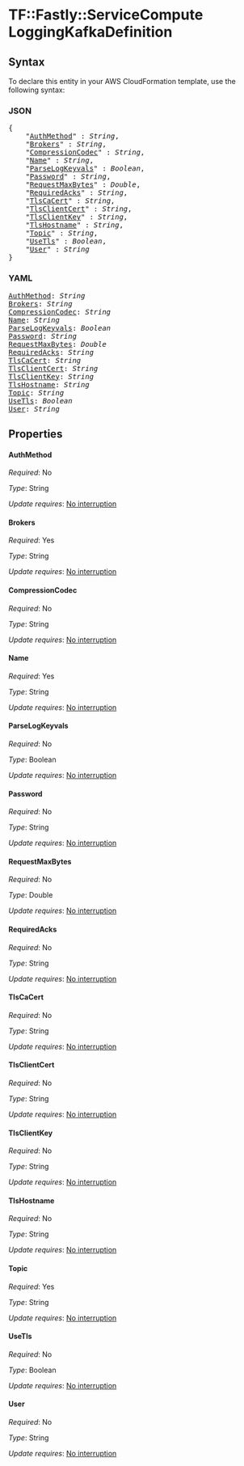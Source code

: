 # TF::Fastly::ServiceCompute LoggingKafkaDefinition

## Syntax

To declare this entity in your AWS CloudFormation template, use the following syntax:

### JSON

<pre>
{
    "<a href="#authmethod" title="AuthMethod">AuthMethod</a>" : <i>String</i>,
    "<a href="#brokers" title="Brokers">Brokers</a>" : <i>String</i>,
    "<a href="#compressioncodec" title="CompressionCodec">CompressionCodec</a>" : <i>String</i>,
    "<a href="#name" title="Name">Name</a>" : <i>String</i>,
    "<a href="#parselogkeyvals" title="ParseLogKeyvals">ParseLogKeyvals</a>" : <i>Boolean</i>,
    "<a href="#password" title="Password">Password</a>" : <i>String</i>,
    "<a href="#requestmaxbytes" title="RequestMaxBytes">RequestMaxBytes</a>" : <i>Double</i>,
    "<a href="#requiredacks" title="RequiredAcks">RequiredAcks</a>" : <i>String</i>,
    "<a href="#tlscacert" title="TlsCaCert">TlsCaCert</a>" : <i>String</i>,
    "<a href="#tlsclientcert" title="TlsClientCert">TlsClientCert</a>" : <i>String</i>,
    "<a href="#tlsclientkey" title="TlsClientKey">TlsClientKey</a>" : <i>String</i>,
    "<a href="#tlshostname" title="TlsHostname">TlsHostname</a>" : <i>String</i>,
    "<a href="#topic" title="Topic">Topic</a>" : <i>String</i>,
    "<a href="#usetls" title="UseTls">UseTls</a>" : <i>Boolean</i>,
    "<a href="#user" title="User">User</a>" : <i>String</i>
}
</pre>

### YAML

<pre>
<a href="#authmethod" title="AuthMethod">AuthMethod</a>: <i>String</i>
<a href="#brokers" title="Brokers">Brokers</a>: <i>String</i>
<a href="#compressioncodec" title="CompressionCodec">CompressionCodec</a>: <i>String</i>
<a href="#name" title="Name">Name</a>: <i>String</i>
<a href="#parselogkeyvals" title="ParseLogKeyvals">ParseLogKeyvals</a>: <i>Boolean</i>
<a href="#password" title="Password">Password</a>: <i>String</i>
<a href="#requestmaxbytes" title="RequestMaxBytes">RequestMaxBytes</a>: <i>Double</i>
<a href="#requiredacks" title="RequiredAcks">RequiredAcks</a>: <i>String</i>
<a href="#tlscacert" title="TlsCaCert">TlsCaCert</a>: <i>String</i>
<a href="#tlsclientcert" title="TlsClientCert">TlsClientCert</a>: <i>String</i>
<a href="#tlsclientkey" title="TlsClientKey">TlsClientKey</a>: <i>String</i>
<a href="#tlshostname" title="TlsHostname">TlsHostname</a>: <i>String</i>
<a href="#topic" title="Topic">Topic</a>: <i>String</i>
<a href="#usetls" title="UseTls">UseTls</a>: <i>Boolean</i>
<a href="#user" title="User">User</a>: <i>String</i>
</pre>

## Properties

#### AuthMethod

_Required_: No

_Type_: String

_Update requires_: [No interruption](https://docs.aws.amazon.com/AWSCloudFormation/latest/UserGuide/using-cfn-updating-stacks-update-behaviors.html#update-no-interrupt)

#### Brokers

_Required_: Yes

_Type_: String

_Update requires_: [No interruption](https://docs.aws.amazon.com/AWSCloudFormation/latest/UserGuide/using-cfn-updating-stacks-update-behaviors.html#update-no-interrupt)

#### CompressionCodec

_Required_: No

_Type_: String

_Update requires_: [No interruption](https://docs.aws.amazon.com/AWSCloudFormation/latest/UserGuide/using-cfn-updating-stacks-update-behaviors.html#update-no-interrupt)

#### Name

_Required_: Yes

_Type_: String

_Update requires_: [No interruption](https://docs.aws.amazon.com/AWSCloudFormation/latest/UserGuide/using-cfn-updating-stacks-update-behaviors.html#update-no-interrupt)

#### ParseLogKeyvals

_Required_: No

_Type_: Boolean

_Update requires_: [No interruption](https://docs.aws.amazon.com/AWSCloudFormation/latest/UserGuide/using-cfn-updating-stacks-update-behaviors.html#update-no-interrupt)

#### Password

_Required_: No

_Type_: String

_Update requires_: [No interruption](https://docs.aws.amazon.com/AWSCloudFormation/latest/UserGuide/using-cfn-updating-stacks-update-behaviors.html#update-no-interrupt)

#### RequestMaxBytes

_Required_: No

_Type_: Double

_Update requires_: [No interruption](https://docs.aws.amazon.com/AWSCloudFormation/latest/UserGuide/using-cfn-updating-stacks-update-behaviors.html#update-no-interrupt)

#### RequiredAcks

_Required_: No

_Type_: String

_Update requires_: [No interruption](https://docs.aws.amazon.com/AWSCloudFormation/latest/UserGuide/using-cfn-updating-stacks-update-behaviors.html#update-no-interrupt)

#### TlsCaCert

_Required_: No

_Type_: String

_Update requires_: [No interruption](https://docs.aws.amazon.com/AWSCloudFormation/latest/UserGuide/using-cfn-updating-stacks-update-behaviors.html#update-no-interrupt)

#### TlsClientCert

_Required_: No

_Type_: String

_Update requires_: [No interruption](https://docs.aws.amazon.com/AWSCloudFormation/latest/UserGuide/using-cfn-updating-stacks-update-behaviors.html#update-no-interrupt)

#### TlsClientKey

_Required_: No

_Type_: String

_Update requires_: [No interruption](https://docs.aws.amazon.com/AWSCloudFormation/latest/UserGuide/using-cfn-updating-stacks-update-behaviors.html#update-no-interrupt)

#### TlsHostname

_Required_: No

_Type_: String

_Update requires_: [No interruption](https://docs.aws.amazon.com/AWSCloudFormation/latest/UserGuide/using-cfn-updating-stacks-update-behaviors.html#update-no-interrupt)

#### Topic

_Required_: Yes

_Type_: String

_Update requires_: [No interruption](https://docs.aws.amazon.com/AWSCloudFormation/latest/UserGuide/using-cfn-updating-stacks-update-behaviors.html#update-no-interrupt)

#### UseTls

_Required_: No

_Type_: Boolean

_Update requires_: [No interruption](https://docs.aws.amazon.com/AWSCloudFormation/latest/UserGuide/using-cfn-updating-stacks-update-behaviors.html#update-no-interrupt)

#### User

_Required_: No

_Type_: String

_Update requires_: [No interruption](https://docs.aws.amazon.com/AWSCloudFormation/latest/UserGuide/using-cfn-updating-stacks-update-behaviors.html#update-no-interrupt)

